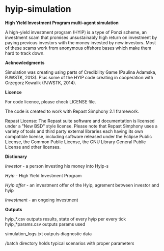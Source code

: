 hyip-simulation
===============

**High Yield Investment Program multi-agent simulation**

A high-yield investment program (HYIP) is a type of Ponzi scheme, an investment scam that promises unsustainably high return on investment by paying previous investors with the money invested by new investors. Most of these scams work from anonymous offshore bases which make them hard to track down.

**Acknowledgments**

Simulation was creating using parts of Credibility Game (Paulina Adamska, PJWSTK, 2013). Plus some of the HYIP code creating in cooperation with Grzegorz Kowalik (PJWSTK, 2014).

**Licence**

For code licence, please check LICENSE file.

The code is created to work with Repast Simphony 2.1 framework.

Repast License: The Repast suite software and documentation is licensed under a "New BSD" style license. Please note that Repast Simphony uses a variety of tools and third party external libraries each having its own compatible license, including software released under the Eclipse Public License, the Common Public License, the GNU Library General Public License and other licenses.

**Dictionary**

*Investor* - a person investing his money into Hyip-s

*Hyip* - High Yield Investment Program

*Hyip offer* - an investment offer of the Hyip, agrement between investor and hyip

*Investment* - an ongoing investment

**Outputs**

hyip_*.csv outputs results, state of every hyip per every tick
hyip_*params.csv outputs params used

simulation_logs.txt outputs diagnostic data

/batch directory holds typical scenarios with proper parameters
